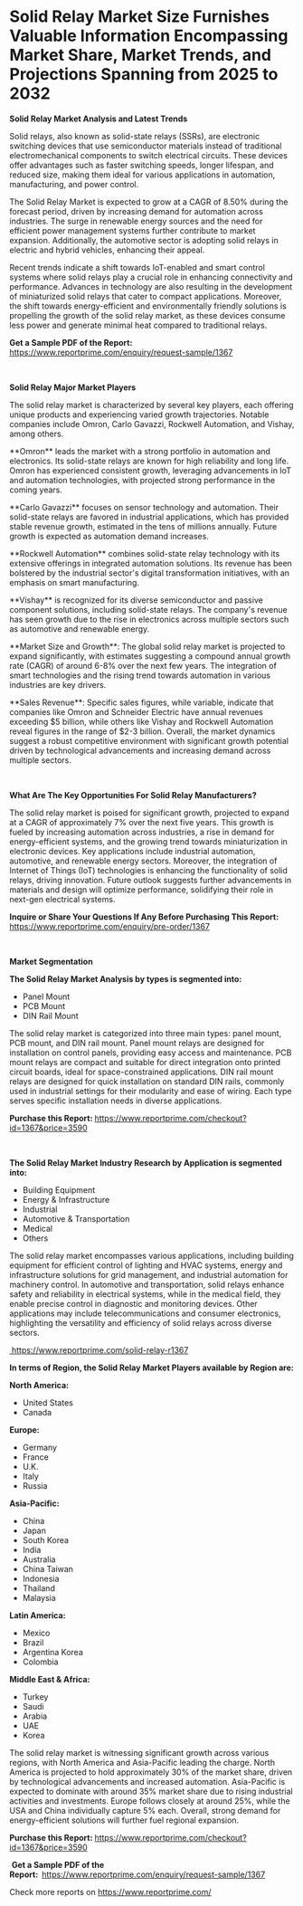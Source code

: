 <p><h1>Solid Relay Market Size Furnishes Valuable Information Encompassing Market Share, Market Trends, and Projections Spanning from 2025 to 2032</h1></p><p><strong>Solid Relay Market Analysis and Latest Trends</strong></p>
<p><p>Solid relays, also known as solid-state relays (SSRs), are electronic switching devices that use semiconductor materials instead of traditional electromechanical components to switch electrical circuits. These devices offer advantages such as faster switching speeds, longer lifespan, and reduced size, making them ideal for various applications in automation, manufacturing, and power control.</p><p>The Solid Relay Market is expected to grow at a CAGR of 8.50% during the forecast period, driven by increasing demand for automation across industries. The surge in renewable energy sources and the need for efficient power management systems further contribute to market expansion. Additionally, the automotive sector is adopting solid relays in electric and hybrid vehicles, enhancing their appeal.</p><p>Recent trends indicate a shift towards IoT-enabled and smart control systems where solid relays play a crucial role in enhancing connectivity and performance. Advances in technology are also resulting in the development of miniaturized solid relays that cater to compact applications. Moreover, the shift towards energy-efficient and environmentally friendly solutions is propelling the growth of the solid relay market, as these devices consume less power and generate minimal heat compared to traditional relays.</p></p>
<p><strong>Get a Sample PDF of the Report:&nbsp;</strong> <a href="https://www.reportprime.com/enquiry/request-sample/1367?utm_campaign=2219&utm_medium=2&utm_source=Github&utm_content=ia&utm_term=18032025&utm_id=solid-relay">https://www.reportprime.com/enquiry/request-sample/1367</a></p>
<p>&nbsp;</p>
<p><strong>Solid Relay Major Market Players</strong></p>
<p><p>The solid relay market is characterized by several key players, each offering unique products and experiencing varied growth trajectories. Notable companies include Omron, Carlo Gavazzi, Rockwell Automation, and Vishay, among others.</p><p>**Omron** leads the market with a strong portfolio in automation and electronics. Its solid-state relays are known for high reliability and long life. Omron has experienced consistent growth, leveraging advancements in IoT and automation technologies, with projected strong performance in the coming years.</p><p>**Carlo Gavazzi** focuses on sensor technology and automation. Their solid-state relays are favored in industrial applications, which has provided stable revenue growth, estimated in the tens of millions annually. Future growth is expected as automation demand increases.</p><p>**Rockwell Automation** combines solid-state relay technology with its extensive offerings in integrated automation solutions. Its revenue has been bolstered by the industrial sector's digital transformation initiatives, with an emphasis on smart manufacturing.</p><p>**Vishay** is recognized for its diverse semiconductor and passive component solutions, including solid-state relays. The company's revenue has seen growth due to the rise in electronics across multiple sectors such as automotive and renewable energy.</p><p>**Market Size and Growth**: The global solid relay market is projected to expand significantly, with estimates suggesting a compound annual growth rate (CAGR) of around 6-8% over the next few years. The integration of smart technologies and the rising trend towards automation in various industries are key drivers.</p><p>**Sales Revenue**: Specific sales figures, while variable, indicate that companies like Omron and Schneider Electric have annual revenues exceeding $5 billion, while others like Vishay and Rockwell Automation reveal figures in the range of $2-3 billion. Overall, the market dynamics suggest a robust competitive environment with significant growth potential driven by technological advancements and increasing demand across multiple sectors.</p></p>
<p>&nbsp;</p>
<p><strong>What Are The Key Opportunities For Solid Relay Manufacturers?</strong></p>
<p><p>The solid relay market is poised for significant growth, projected to expand at a CAGR of approximately 7% over the next five years. This growth is fueled by increasing automation across industries, a rise in demand for energy-efficient systems, and the growing trend towards miniaturization in electronic devices. Key applications include industrial automation, automotive, and renewable energy sectors. Moreover, the integration of Internet of Things (IoT) technologies is enhancing the functionality of solid relays, driving innovation. Future outlook suggests further advancements in materials and design will optimize performance, solidifying their role in next-gen electrical systems.</p></p>
<p><strong>Inquire or Share Your Questions If Any Before Purchasing This Report:</strong> <a href="https://www.reportprime.com/enquiry/pre-order/1367?utm_campaign=2219&utm_medium=2&utm_source=Github&utm_content=ia&utm_term=18032025&utm_id=solid-relay">https://www.reportprime.com/enquiry/pre-order/1367</a></p>
<p>&nbsp;</p>
<p><strong>Market Segmentation</strong></p>
<p><strong>The Solid Relay Market Analysis by types is segmented into:</strong></p>
<p><ul><li>Panel Mount</li><li>PCB Mount</li><li>DIN Rail Mount</li></ul></p>
<p><p>The solid relay market is categorized into three main types: panel mount, PCB mount, and DIN rail mount. Panel mount relays are designed for installation on control panels, providing easy access and maintenance. PCB mount relays are compact and suitable for direct integration onto printed circuit boards, ideal for space-constrained applications. DIN rail mount relays are designed for quick installation on standard DIN rails, commonly used in industrial settings for their modularity and ease of wiring. Each type serves specific installation needs in diverse applications.</p></p>
<p><strong>Purchase this Report:&nbsp;</strong><a href="https://www.reportprime.com/checkout?id=1367&price=3590&utm_campaign=2219&utm_medium=2&utm_source=Github&utm_content=ia&utm_term=18032025&utm_id=solid-relay">https://www.reportprime.com/checkout?id=1367&price=3590</a></p>
<p>&nbsp;</p>
<p><strong>The Solid Relay Market Industry Research by Application is segmented into:</strong></p>
<p><ul><li>Building Equipment</li><li>Energy & Infrastructure</li><li>Industrial</li><li>Automotive & Transportation</li><li>Medical</li><li>Others</li></ul></p>
<p><p>The solid relay market encompasses various applications, including building equipment for efficient control of lighting and HVAC systems, energy and infrastructure solutions for grid management, and industrial automation for machinery control. In automotive and transportation, solid relays enhance safety and reliability in electrical systems, while in the medical field, they enable precise control in diagnostic and monitoring devices. Other applications may include telecommunications and consumer electronics, highlighting the versatility and efficiency of solid relays across diverse sectors.</p></p>
<p><a href="https://www.reportprime.com/solid-relay-r1367?utm_campaign=2219&utm_medium=2&utm_source=Github&utm_content=ia&utm_term=18032025&utm_id=solid-relay">&nbsp;https://www.reportprime.com/solid-relay-r1367</a></p>
<p><strong>In terms of Region, the Solid Relay Market Players available by Region are:</strong></p>
<p>
    <p> <strong> North America: </strong>
        <ul>
            <li>United States</li>
            <li>Canada</li>
        </ul>
        </p> 
    <p> <strong> Europe: </strong>
        <ul>
            <li>Germany</li>
            <li>France</li>
            <li>U.K.</li>
            <li>Italy</li>
            <li>Russia</li>
        </ul>
        </p> 
    <p> <strong> Asia-Pacific: </strong>
        <ul>
            <li>China</li>
            <li>Japan</li>
            <li>South Korea</li>
            <li>India</li>
            <li>Australia</li>
            <li>China Taiwan</li>
            <li>Indonesia</li>
            <li>Thailand</li>
            <li>Malaysia</li>
        </ul>
        </p> 
    <p> <strong> Latin America: </strong>
        <ul>
            <li>Mexico</li>
            <li>Brazil</li>
            <li>Argentina Korea</li>
            <li>Colombia</li>
        </ul>
        </p> 
    <p> <strong> Middle East & Africa: </strong>
        <ul>
            <li>Turkey</li>
            <li>Saudi</li>
            <li>Arabia</li>
            <li>UAE</li>
            <li>Korea</li>
        </ul>
    </p>
    </p>
<p><p>The solid relay market is witnessing significant growth across various regions, with North America and Asia-Pacific leading the charge. North America is projected to hold approximately 30% of the market share, driven by technological advancements and increased automation. Asia-Pacific is expected to dominate with around 35% market share due to rising industrial activities and investments. Europe follows closely at around 25%, while the USA and China individually capture 5% each. Overall, strong demand for energy-efficient solutions will further fuel regional expansion.</p></p>
<p><strong>Purchase this Report: </strong><a href="https://www.reportprime.com/checkout?id=1367&price=3590&utm_campaign=2219&utm_medium=2&utm_source=Github&utm_content=ia&utm_term=18032025&utm_id=solid-relay">https://www.reportprime.com/checkout?id=1367&price=3590</a></p>
<p>&nbsp;<strong>Get a Sample PDF of the Report:&nbsp;&nbsp;</strong><a href="https://www.reportprime.com/enquiry/request-sample/1367?utm_campaign=2219&utm_medium=2&utm_source=Github&utm_content=ia&utm_term=18032025&utm_id=solid-relay">https://www.reportprime.com/enquiry/request-sample/1367</a></p>
<p><strong></strong></p>
<p>Check more reports on <a href="https://www.reportprime.com/?utm_campaign=2219&utm_medium=2&utm_source=Github&utm_content=ia&utm_term=18032025&utm_id=solid-relay">https://www.reportprime.com/</a></p>